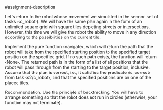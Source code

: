 #assignment-description

Let's return to the robot whose movement we simulated in the second set of tasks (‹c_robot›). We will have the same plan again in the form of an unlimited square grid with square tiles depicting streets or intersections. However, this time we will give the robot the ability to move in any direction according to the possibilities on the current tile.

Implement the pure function ‹navigate›, which will return the path that the robot will take from the specified starting position to the specified target position on the specified grid. If no such path exists, the function will return ‹None›. The returned path is in the form of a list of all positions that the robot will pass through from the starting to the target position, inclusive. Assume that the plan is correct, i.e., it satisfies the predicate ‹is_correct› from task ‹s2/c_robot›, and that the specified positions are on one of the placed tiles.

Recommendation: Use the principle of backtracking. You will have to arrange something so that the robot does not run in circles (otherwise, your function may not terminate).